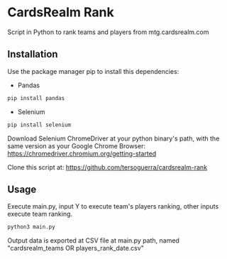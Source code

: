 # CardsRealm Rank

Script in Python to rank teams and players from mtg.cardsrealm.com

## Installation

Use the package manager pip to install this dependencies:

- Pandas
```bash
pip install pandas
```
- Selenium
```bash
pip install selenium
```

Download Selenium ChromeDriver at your python binary's path, with the same version as your Google Chrome Browser: 
https://chromedriver.chromium.org/getting-started

Clone this script at: https://github.com/tersoguerra/cardsrealm-rank

## Usage

Execute main.py, input Y to execute team's players ranking, other inputs execute team ranking.
```bash
python3 main.py
```

Output data is exported at CSV file at main.py path, named "cardsrealm_teams OR players_rank_date.csv"

